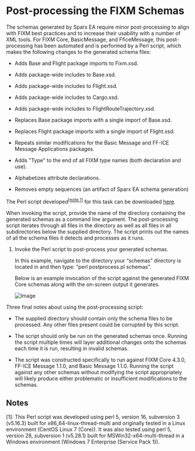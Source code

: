 # Post-processing the FIXM Schemas

The schemas generated by Sparx EA require minor post-processing to align with FIXM best practices and to increase their usability with a number of XML tools. For FIXM Core, BasicMessage, and FficeMessage, this post-processing has been automated and is performed by a Perl script, which makes the following changes to the generated schema files:

- Adds Base and Flight package imports to Fixm.xsd.

- Adds package-wide includes to Base.xsd.

- Adds package-wide includes to Flight.xsd.

- Adds package-wide includes to Cargo.xsd.

- Adds package-wide includes to FlightRouteTrajectory.xsd.

- Replaces Base package imports with a single import of Base.xsd.

- Replaces Flight package imports with a single import of Flight.xsd.

- Repeats similar modifications for the Basic Message and FF-ICE
    Message Applications packages.

- Adds "Type" to the end of all FIXM type names (both declaration and
    use).

- Alphabetizes attribute declarations.

- Removes empty sequences (an artifact of Sparx EA schema generation)

The Perl script developed<sup><a href="#how-to-generate-xml-schemas/post-processing-the-fixm-schemas?id=notes">[note 1]</a></sup> for this task can be downloaded [here](https://github.com/fixm-ccb/FIXM-Core-4.3.0/blob/master/docs/assets/downloads/postprocess.pl).

When invoking the script, provide the name of the directory containing
the generated schemas as a command line argument. The post-processing
script iterates through all files in the directory as well as all files
in all subdirectories below the supplied directory. The script prints
out the names of all the schema files it detects and processes as it
runs.

1. Invoke the Perl script to post-process your generated schemas.

    In this example, navigate to the directory your “schemas” directory is located in and then type: “perl postprocess.pl schemas”.

    Below is an example invocation of the script against the generated FIXM Core schemas along with the on-screen output it generates.

    ![Image](.//media/image234.png)

Three final notes about using the post-processing script:

- The supplied directory should contain only the schema files to be
    processed. Any other files present could be corrupted by this
    script.

- The script should only be run on the generated schemas once. Running
    the script multiple times will layer additional changes onto the
    schemas each time it is run, resulting in invalid schemas.

- The script was constructed specifically to run against FIXM Core
    4.3.0, FF-ICE Message 1.1.0, and Basic Message 1.1.0. Running the
    script against any other schemas without modifying the script
    appropriately will likely produce either problematic or insufficient
    modifications to the schemas.

## Notes

[1]: This Perl script was developed using perl 5, version 16, subversion 3 (v5.16.3) built for x86_64-linux-thread-multi and originally tested in a Linux environment (CentOS Linux 7 (Core)).  It was also tested using perl 5, version 28, subversion 1 (v5.28.1) built for MSWin32-x64-multi-thread in a Windows environment (Windows 7 Enterprise (Service Pack 1)).
